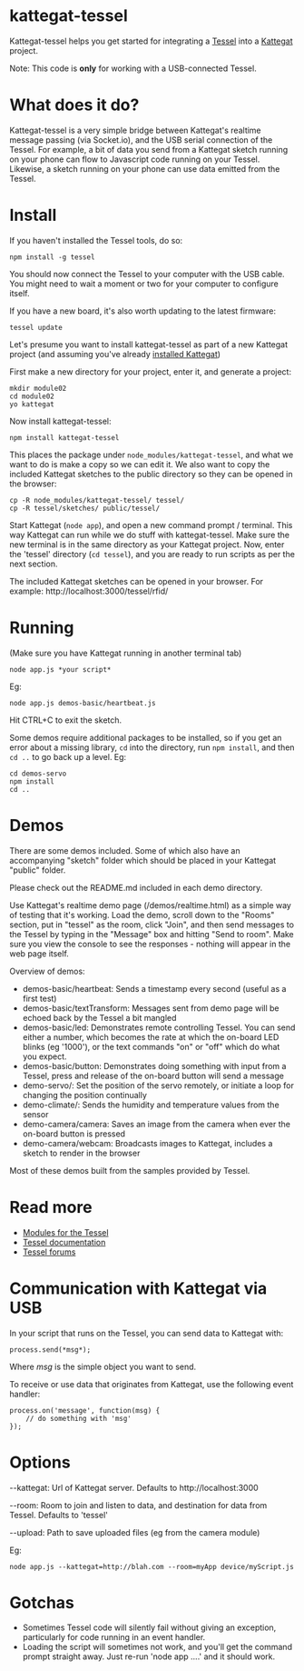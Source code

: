 kattegat-tessel
===============

Kattegat-tessel helps you get started for integrating a [Tessel](http://tessel.io) into a [Kattegat](https://github.com/ClintH/kattegat/) project.

Note: This code is **only** for working with a USB-connected Tessel.

# What does it do?

Kattegat-tessel is a very simple bridge between Kattegat's realtime message passing (via Socket.io), and the USB serial connection of the Tessel. For example, a bit of data you send from a Kattegat sketch running on your phone can flow to Javascript code running on your Tessel. Likewise, a sketch running on your phone can use data emitted from the Tessel.

# Install

If you haven't installed the Tessel tools, do so:

```
npm install -g tessel
```

You should now connect the Tessel to your computer with the USB cable. You might need to wait a moment or two for your computer to configure itself.

If you have a new board, it's also worth updating to the latest firmware:

```
tessel update
```

Let's presume you want to install kattegat-tessel as part of a new Kattegat project (and assuming you've already [installed Kattegat](https://github.com/ClintH/kattegat/blob/master/INSTALL.md))

First make a new directory for your project, enter it, and generate a project:

```
mkdir module02
cd module02
yo kattegat
```

Now install kattegat-tessel:

```
npm install kattegat-tessel
```

This places the package under `node_modules/kattegat-tessel`, and what we want to do is make a copy so we can edit it. We also want to copy the included Kattegat sketches to the public directory so they can be opened in the browser:

```
cp -R node_modules/kattegat-tessel/ tessel/
cp -R tessel/sketches/ public/tessel/
```

Start Kattegat (`node app`), and open a new command prompt / terminal. This way Kattegat can run while we do stuff with kattegat-tessel. Make sure the new terminal is in the same directory as your Kattegat project. Now, enter the 'tessel' directory (`cd tessel`), and you are ready to run scripts as per the next section.

The included Kattegat sketches can be opened in your browser. For example: http://localhost:3000/tessel/rfid/

# Running

(Make sure you have Kattegat running in another terminal tab)

```
node app.js *your script*
```

Eg:

```
node app.js demos-basic/heartbeat.js
```

Hit CTRL+C to exit the sketch.

Some demos require additional packages to be installed, so if you get an error about a missing library, `cd` into the directory, run `npm install`, and then `cd ..` to go back up a level. Eg:

```
cd demos-servo
npm install
cd ..
```


# Demos

There are some demos included. Some of which also have an accompanying "sketch" folder which should be placed in your Kattegat "public" folder.

Please check out the README.md included in each demo directory.

Use Kattegat's realtime demo page (/demos/realtime.html) as a simple way of testing that it's working. Load the demo, scroll down to the "Rooms" section, put in "tessel" as the room, click "Join", and then send messages to the Tessel by typing in the "Message" box and hitting "Send to room". Make sure you view the console to see the responses - nothing will appear in the web page itself.


Overview of demos:
* demos-basic/heartbeat: Sends a timestamp every second (useful as a first test)
* demos-basic/textTransform: Messages sent from demo page will be echoed back by the Tessel a bit mangled
* demos-basic/led: Demonstrates remote controlling Tessel. You can send either a number, which becomes the rate at which the on-board LED blinks (eg '1000'), or the text commands "on" or "off" which do what you expect.
* demos-basic/button: Demonstrates doing something with input from a Tessel, press and release of the on-board button will send a message
* demo-servo/: Set the position of the servo remotely, or initiate a loop for changing the position continually
* demo-climate/: Sends the humidity and temperature values from the sensor
* demo-camera/camera: Saves an image from the camera when ever the on-board button is pressed
* demo-camera/webcam: Broadcasts images to Kattegat, includes a sketch to render in the browser 

Most of these demos built from the samples provided by Tessel.

# Read more

* [Modules for the Tessel](https://tessel.io/modules)
* [Tessel documentation](https://tessel.io/docs/home)
* [Tessel forums](https://forums.tessel.io/)

# Communication with Kattegat via USB

In your script that runs on the Tessel, you can send data to Kattegat with:

```
process.send(*msg*); 
```

Where *msg* is the simple object you want to send.

To receive or use data that originates from Kattegat, use the following event handler:

```
process.on('message', function(msg) {
	// do something with 'msg'
});
```

# Options

--kattegat: Url of Kattegat server. Defaults to http://localhost:3000

--room: Room to join and listen to data, and destination for data from Tessel. Defaults to 'tessel'

--upload: Path to save uploaded files (eg from the camera module)

Eg:

```node app.js --kattegat=http://blah.com --room=myApp device/myScript.js```

# Gotchas

* Sometimes Tessel code will silently fail without giving an exception, particularly for code running in an event handler.
* Loading the script will sometimes not work, and you'll get the command prompt straight away. Just re-run 'node app ....' and it should work.
